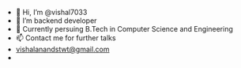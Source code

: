 - 👋 Hi, I’m @vishal7033
- 👀 I’m backend developer 
- 🌱 Currently persuing B.Tech in Computer Science and Engineering
- 📫 Contact me for further talks
- vishalanandstwt@gmail.com
- 

<!---
vishal7033/vishal7033 is a ✨ special ✨ repository because its `README.md` (this file) appears on your GitHub profile.
You can click the Preview link to take a look at your changes.
--->
